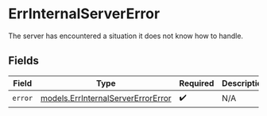 # ErrInternalServerError

The server has encountered a situation it does not know how to handle.


## Fields

| Field                                                                          | Type                                                                           | Required                                                                       | Description                                                                    |
| ------------------------------------------------------------------------------ | ------------------------------------------------------------------------------ | ------------------------------------------------------------------------------ | ------------------------------------------------------------------------------ |
| `error`                                                                        | [models.ErrInternalServerErrorError](../models/errinternalservererrorerror.md) | :heavy_check_mark:                                                             | N/A                                                                            |